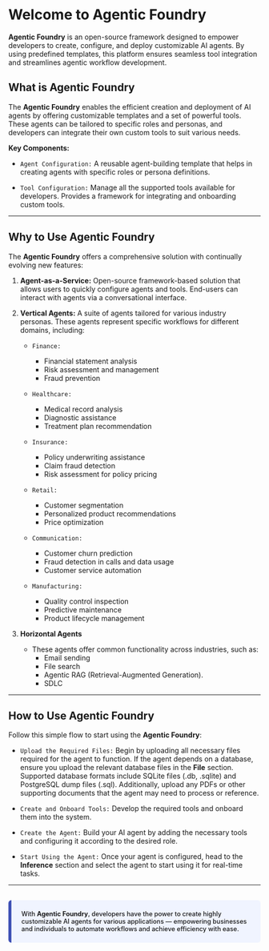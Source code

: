 # Welcome to Agentic Foundry
**Agentic Foundry** is an open-source framework designed to empower developers to create, configure, and deploy customizable AI agents. By using predefined templates, this platform ensures seamless tool integration and streamlines agentic workflow development.

## What is Agentic Foundry
The **Agentic Foundry** enables the efficient creation and deployment of AI agents by offering customizable templates and a set of powerful tools. These agents can be tailored to specific roles and personas, and developers can integrate their own custom tools to suit various needs.

**Key Components:**

* `Agent Configuration:` A reusable agent-building template that helps in creating agents with specific roles or persona definitions.

* `Tool Configuration:` Manage all the supported tools available for developers. Provides a framework for integrating and onboarding custom tools.

---
## Why to Use Agentic Foundry
 
The **Agentic Foundry**  offers a comprehensive solution with continually evolving new features:
 
1. **Agent-as-a-Service:**
     Open-source framework-based solution that allows users to quickly configure agents and tools. End-users can interact with agents via a conversational interface.
 
2. **Vertical Agents:**
   A suite of agents tailored for various industry personas. These agents represent specific workflows for different domains, including:

     * `Finance:`
        - Financial statement analysis
        - Risk assessment and management
        - Fraud prevention
 
     * `Healthcare:`
        - Medical record analysis
        - Diagnostic assistance
        - Treatment plan recommendation
 
     * `Insurance:`
        - Policy underwriting assistance
        - Claim fraud detection
        - Risk assessment for policy pricing
 
     * `Retail:`
        - Customer segmentation
        - Personalized product recommendations
        - Price optimization
 
     * `Communication:`
        - Customer churn prediction
        - Fraud detection in calls and data usage
        - Customer service automation
    
     * `Manufacturing:`
        - Quality control inspection
        - Predictive maintenance
        - Product lifecycle management
 
3. **Horizontal Agents**
     - These agents offer common functionality across industries, such as:
        - Email sending
        - File search
        - Agentic RAG (Retrieval-Augmented Generation). 
        - SDLC
---
## How to Use Agentic Foundry
 
Follow this simple flow to start using the **Agentic Foundry**:
 
* `Upload the Required Files:` Begin by uploading all necessary files required for the agent to function. If the agent depends on a database, ensure you upload the relevant database files in the **File** section. Supported database formats include SQLite files (.db, .sqlite) and PostgreSQL dump files (.sql). Additionally, upload any PDFs or other supporting documents that the agent may need to process or reference.

* `Create and Onboard Tools:` Develop the required tools and onboard them into the system.
 
* `Create the Agent:`  Build your AI agent by adding the necessary tools and configuring it according to the desired role.
 
* `Start Using the Agent:` Once your agent is configured, head to the **Inference** section and select the agent to start using it for real-time tasks.
 
 
---
 
<div style="padding: 20px; margin-top: 30px; margin-bottom: 30px; border-left: 6px solid #3f51b5; background-color: #f0f4ff; border-radius: 6px;">
<p style="font-size: 0.9em; font-weight: 500; margin: 0;">
    With <strong>Agentic Foundry</strong>, developers have the power to create highly customizable AI agents for various applications — empowering businesses and individuals to automate workflows and achieve efficiency with ease.
</p>
</div>

 